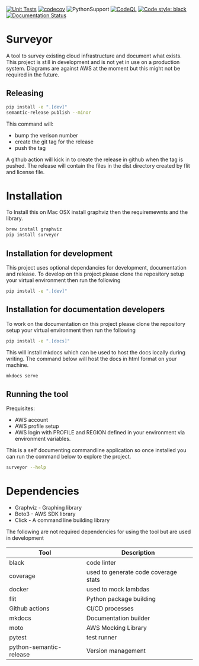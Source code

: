 [![Unit Tests](https://github.com/DavidWylie/Surveyor/workflows/UnitTests/badge.svg)](https://github.com/DavidWylie/Surveyor/actions/workflows/UnitTests)
[![codecov](https://codecov.io/gh/DavidWylie/Surveyor/branch/main/graph/badge.svg?token=H7GP0SZLN7)](https://codecov.io/gh/DavidWylie/Surveyor)
![PythonSupport](https://img.shields.io/static/v1?label=python&message=3.8%2B&color=blue?style=flat-square&logo=python)
[![CodeQL](https://github.com/DavidWylie/Surveyor/workflows/CodeQuality/badge.svg)](https://github.com/DavidWylie/Surveyor/actions/workflows/CodeQuality)
[![Code style: black](https://img.shields.io/badge/code%20style-black-000000.svg)](https://github.com/psf/black)
[![Documentation Status](https://readthedocs.org/projects/surveyor/badge/?version=latest)](https://surveyor.readthedocs.io/en/latest/?badge=latest)

# Surveyor
A tool to survey existing cloud infrastructure and document what exists.
This project is still in development and is not yet in use on a production system.  Diagrams are against AWS at the moment but this might not be required in the future.

## Releasing
```bash
pip install -e ".[dev]"
semantic-release publish --minor
```

This command will:
- bump the verison number
- create the git tag for the release
- push the tag

A github action will kick in to create the release in github when the tag is pushed.  The release will contain the files in the dist directory created by flit and license file.

# Installation
To Install this on  Mac OSX install graphviz then the requiremewnts and the library.
```bash
brew install graphviz
pip install surveyor
```

## Installation for development
This project uses optional dependancies for development, documentation and release.
To develop on this project please clone the repository setup your virtual environment then run the following
```bash
pip install -e ".[dev]"
```

## Installation for documentation developers
To work on the documentation on this project please clone the repository setup your virtual environment then run the following
```bash
pip install -e ".[docs]"
```

This will install mkdocs which can be used to host the docs locally during writing.  The command below will host the docs in html format on your machine.
``` bash
mkdocs serve 
```

## Running the tool
Prequisites:
- AWS account
- AWS profile setup 
- AWS login with PROFILE and REGION defined in your environment via environment variables.

This is a self documenting commandline application so once installed you can run the command below to explore the project.
```bash
surveyor --help
```

# Dependencies
- Graphviz - Graphing library
- Boto3 - AWS SDK library
- Click - A command line building library

The following are not required dependencies for using the tool but are used in development

| Tool                    | Description                          |
|-------------------------|--------------------------------------|
| black                   | code linter                          |
| coverage                | used to generate code coverage stats |
| docker                  | used to mock lambdas                 |
| flit                    | Python package building              |
| Github actions          | CI/CD processes                      |
| mkdocs                  | Documentation builder                |
| moto                    | AWS Mocking Library                  |
| pytest                  | test runner                          |
| python-semantic-release | Version management                   |